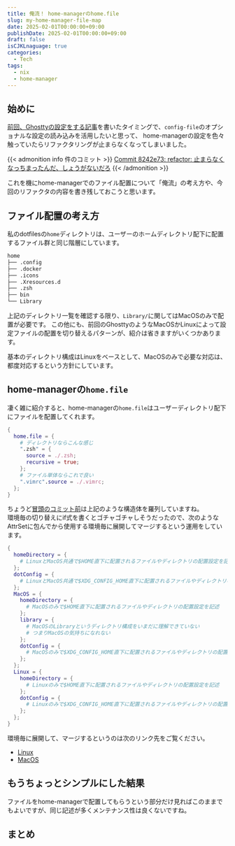 ```yaml
---
title: 俺流！ home-managerのhome.file
slug: my-home-manager-file-map
date: 2025-02-01T00:00:00+09:00
publishDate: 2025-02-01T00:00:00+09:00
draft: false
isCJKLnaguage: true
categories:
  - Tech
tags:
  - nix
  - home-manager
---
```


## 始めに

[前回、Ghosttyの設定をする記事](../configured_ghostty)を書いたタイミングで、`config-file`のオプショナルな設定の読み込みを活用したいと思って、
home-managerの設定を色々触っていたらリファクタリングが止まらなくなってしまいました。

<!-- textlint-disable -->
{{< admonition info 件のコミット >}}
[Commit 8242e73: refactor: 止まらなくなっちまったんだ、しょうがないだろ](https://github.com/yasunori0418/dotfiles/commit/8242e73)
{{< /admonition >}}
<!-- textlint-enable -->

これを機にhome-managerでのファイル配置について「俺流」の考え方や、今回のリファクタの内容を書き残しておこうと思います。

## ファイル配置の考え方

私のdotfilesの`home`ディレクトリは、ユーザーのホームディレクトリ配下に配置するファイル群と同じ階層にしています。

```bash
home
├── .config
├── .docker
├── .icons
├── .Xresources.d
├── .zsh
├── bin
└── Library
```

上記のディレクトリ一覧を確認する限り、`Library/`に関してはMacOSのみで配置が必要です。
この他にも、前回のGhosttyのようなMacOSかLinuxによって設定ファイルの配置を切り替えるパターンが、紹介は省きますがいくつかあります。

基本のディレクトリ構成はLinuxをベースとして、MacOSのみで必要な対応は、都度対応するという方針にしています。

## home-managerの`home.file`

凄く雑に紹介すると、home-managerの`home.file`はユーザーディレクトリ配下にファイルを配置してくれます。

```nix
{
  home.file = {
    # ディレクトリならこんな感じ
    ".zsh" = {
      source = ./.zsh;
      recursive = true;
    };
    # ファイル単体ならこれで良い
    ".vimrc".source = ./.vimrc;
  };
}
```

ちょうど[冒頭のコミット前](https://github.com/yasunori0418/dotfiles/blob/ebdc726/home-manager/fileMap.nix)は上記のような構造体を羅列していますね。\
環境毎の切り替えにif式を書くとゴチャゴチャしそうだったので、次のようなAttrSetに包んでから使用する環境毎に展開してマージするという運用をしています。

```nix
{
  homeDirectory = {
    # LinuxとMacOS共通で$HOME直下に配置されるファイルやディレクトリの配置設定を記述
  };
  dotConfig = {
    # LinuxとMacOS共通で$XDG_CONFIG_HOME直下に配置されるファイルやディレクトリの配置設定を記述
  };
  MacOS = {
    homeDirectory = {
      # MacOSのみで$HOME直下に配置されるファイルやディレクトリの配置設定を記述
    };
    library = {
      # MacOSのLibraryというディレクトリ構成をいまだに理解できていない
      # つまりMacOSの気持ちになれない
    };
    dotConfig = {
      # MacOSのみで$XDG_CONFIG_HOME直下に配置されるファイルやディレクトリの配置設定を記述
    };
  };
  Linux = {
    homeDirectory = {
      # Linuxのみで$HOME直下に配置されるファイルやディレクトリの配置設定を記述
    };
    dotConfig = {
      # Linuxのみで$XDG_CONFIG_HOME直下に配置されるファイルやディレクトリの配置設定を記述
    };
  };
}
```

環境毎に展開して、マージするというのは次のリンク先をご覧ください。

- [Linux](https://github.com/yasunori0418/dotfiles/blob/ebdc726/home-manager/linux/homeFile.nix)
- [MacOS](https://github.com/yasunori0418/dotfiles/blob/ebdc726/home-manager/macx64/homeFile.nix)

## もうちょっとシンプルにした結果

ファイルをhome-managerで配置してもらうという部分だけ見ればこのままでもよいですが、同じ記述が多くメンテナンス性は良くないですね。

## まとめ
